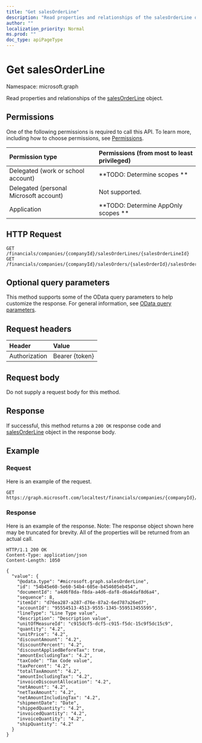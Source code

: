 ```yaml
---
title: "Get salesOrderLine"
description: "Read properties and relationships of the salesOrderLine object."
author: ""
localization_priority: Normal
ms.prod: ""
doc_type: apiPageType
---
```


# Get salesOrderLine

Namespace: microsoft.graph

Read properties and relationships of the [salesOrderLine](../resources/salesorderline.md) object.

## Permissions
One of the following permissions is required to call this API. To learn more, including how to choose permissions, see [Permissions](/concepts/permissions-reference.md).

|Permission type|Permissions (from most to least privileged)|
|:---|:---|
|Delegated (work or school account)|**TODO: Determine scopes **|
|Delegated (personal Microsoft account)|Not supported.|
|Application|**TODO: Determine AppOnly scopes **|

## HTTP Request
<!-- {
  "blockType": "ignored"
}
-->
``` http
GET /financials/companies/{companyId}/salesOrderLines/{salesOrderLineId}
GET /financials/companies/{companyId}/salesOrders/{salesOrderId}/salesOrderLines/{salesOrderLineId}
```

## Optional query parameters
This method supports some of the OData query parameters to help customize the response. For general information, see [OData query parameters](/graph/query-parameters).

## Request headers
|Header|Value|
|:---|:---|
|Authorization|Bearer {token}|

## Request body
Do not supply a request body for this method.

## Response
If successful, this method returns a `200 OK` response code and [salesOrderLine](../resources/salesorderline.md) object in the response body.

## Example

### Request
Here is an example of the request.
<!-- {
  "blockType": "request",
  "name": "get_salesorderline"
}
-->
``` http
GET https://graph.microsoft.com/localtest/financials/companies/{companyId}/salesOrderLines/{salesOrderLineId}
```

### Response
Here is an example of the response. Note: The response object shown here may be truncated for brevity. All of the properties will be returned from an actual call.
<!-- {
  "blockType": "response",
  "truncated": true,
  "@odata.type": "microsoft.graph.salesOrderLine"
}
-->
``` http
HTTP/1.1 200 OK
Content-Type: application/json
Content-Length: 1050

{
  "value": {
    "@odata.type": "#microsoft.graph.salesOrderLine",
    "id": "54b45e60-5e60-54b4-605e-b454605eb454",
    "documentId": "a4d6f8da-f8da-a4d6-daf8-d6a4daf8d6a4",
    "sequence": 8,
    "itemId": "d76ea287-a287-d76e-87a2-6ed787a26ed7",
    "accountId": "95554513-4513-9555-1345-559513455595",
    "lineType": "Line Type value",
    "description": "Description value",
    "unitOfMeasureId": "c915dcf5-dcf5-c915-f5dc-15c9f5dc15c9",
    "quantity": "4.2",
    "unitPrice": "4.2",
    "discountAmount": "4.2",
    "discountPercent": "4.2",
    "discountAppliedBeforeTax": true,
    "amountExcludingTax": "4.2",
    "taxCode": "Tax Code value",
    "taxPercent": "4.2",
    "totalTaxAmount": "4.2",
    "amountIncludingTax": "4.2",
    "invoiceDiscountAllocation": "4.2",
    "netAmount": "4.2",
    "netTaxAmount": "4.2",
    "netAmountIncludingTax": "4.2",
    "shipmentDate": "Date",
    "shippedQuantity": "4.2",
    "invoicedQuantity": "4.2",
    "invoiceQuantity": "4.2",
    "shipQuantity": "4.2"
  }
}
```

